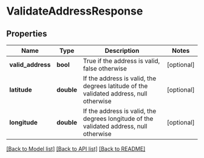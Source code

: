 # ValidateAddressResponse

## Properties
Name | Type | Description | Notes
------------ | ------------- | ------------- | -------------
**valid_address** | **bool** | True if the address is valid, false otherwise | [optional] 
**latitude** | **double** | If the address is valid, the degrees latitude of the validated address, null otherwise | [optional] 
**longitude** | **double** | If the address is valid, the degrees longitude of the validated address, null otherwise | [optional] 

[[Back to Model list]](../README.md#documentation-for-models) [[Back to API list]](../README.md#documentation-for-api-endpoints) [[Back to README]](../README.md)


